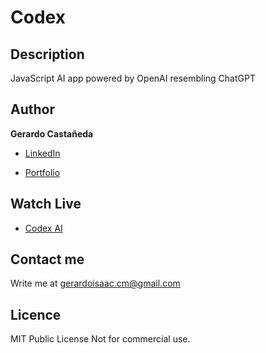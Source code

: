 # Codex

## Description

JavaScript AI app powered by OpenAI resembling ChatGPT

## Author

**Gerardo Castañeda**

* [LinkedIn](<https://www.linkedin.com/in/gerardoisaac/>)

* [Portfolio](<https://gerardoisaac.com>)

## Watch Live

* [Codex AI](<https://open-ai-chatbot-gerardoisaac.vercel.app/>)

## Contact me

Write me at <gerardoisaac.cm@gmail.com>

## Licence

MIT Public License
Not for commercial use.
